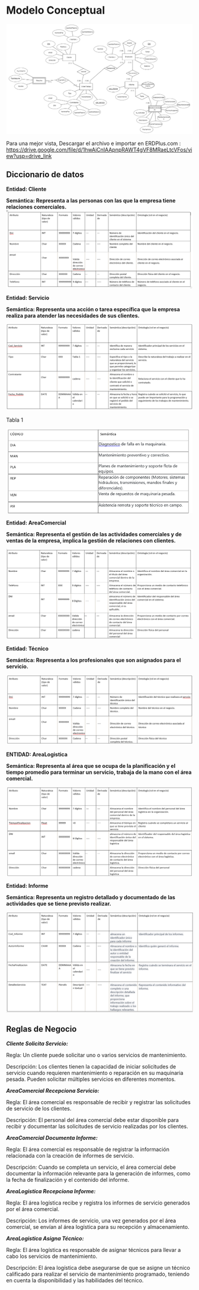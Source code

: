 # Modelo Conceptual


![Erdplus](https://github.com/RenzoAr10/DBD-KomaqService/blob/main/Documentacion%20de%20Soporte/Chen.png)

Para una mejor vista, Descargar el archivo e importar en ERDPlus.com :
https://drive.google.com/file/d/1hwAiCnIAApnpRAWT4gVF8MRaeLtcVFos/view?usp=drive_link



## Diccionario de datos

**Entidad: Cliente**

**Semántica: Representa a las personas con las que la empresa tiene relaciones comerciales.**
![cliente](https://github.com/RenzoAr10/DBD-KomaqService/blob/main/Documentacion%20de%20Soporte/cliente.png)

**Entidad: Servicio**

**Semántica: Representa una acción o tarea específica que la empresa realiza para atender las necesidades de sus clientes.**

![](https://github.com/RenzoAr10/DBD-KomaqService/blob/main/Documentacion%20de%20Soporte/servicio.png)

Tabla 1

![](https://github.com/RenzoAr10/DBD-KomaqService/blob/main/Documentacion%20de%20Soporte/tabla1.png?raw=true)

**Entidad: AreaComercial**

**Semántica: Representa el gestión de las actividades comerciales y de ventas de la empresa, implica la gestión de relaciones con clientes.**

![](https://github.com/RenzoAr10/DBD-KomaqService/blob/main/Documentacion%20de%20Soporte/AreaComercial.png?raw=true)

**Entidad: Técnico**

**Semántica: Representa a los profesionales que son asignados para el servicio.**

![](https://github.com/RenzoAr10/DBD-KomaqService/blob/main/Documentacion%20de%20Soporte/tecnico.png?raw=true)

**ENTIDAD: AreaLogistica**

**Semántica: Representa al área que se ocupa de la planificación y el tiempo promedio para terminar un servicio, trabaja de la mano con el área comercial.**

![](https://github.com/RenzoAr10/DBD-KomaqService/blob/main/Documentacion%20de%20Soporte/AreaLogistica.png?raw=true)

**Entidad: Informe** 

**Semántica: Representa un registro detallado y documentado de las actividades que se tiene previsto realizar.**

![](https://github.com/RenzoAr10/DBD-KomaqService/blob/main/Documentacion%20de%20Soporte/Informe.png?raw=true)

## Reglas de Negocio 

***Cliente Solicita Servicio:***

Regla: Un cliente puede solicitar uno o varios servicios de mantenimiento.

Descripción: Los clientes tienen la capacidad de iniciar solicitudes de servicio cuando requieren mantenimiento o reparación en su maquinaria pesada. Pueden solicitar múltiples servicios en diferentes momentos.

***AreaComercial Recepciona Servicio:***

Regla: El área comercial es responsable de recibir y registrar las solicitudes de servicio de los clientes.

Descripción: El personal del área comercial debe estar disponible para recibir y documentar las solicitudes de servicio realizadas por los clientes.

***AreaComercial Documenta Informe:***

Regla: El área comercial es responsable de registrar la información relacionada con la creación de informes de servicio.

Descripción: Cuando se completa un servicio, el área comercial debe documentar la información relevante para la generación de informes, como la fecha de finalización y el contenido del informe.

***AreaLogistica Recepciona Informe:***

Regla: El área logística recibe y registra los informes de servicio generados por el área comercial.

Descripción: Los informes de servicio, una vez generados por el área comercial, se envían al área logística para su recepción y almacenamiento.

***AreaLogistica Asigna Técnico:***

Regla: El área logística es responsable de asignar técnicos para llevar a cabo los servicios de mantenimiento.

Descripción: El área logística debe asegurarse de que se asigne un técnico calificado para realizar el servicio de mantenimiento programado, teniendo en cuenta la disponibilidad y las habilidades del técnico.





